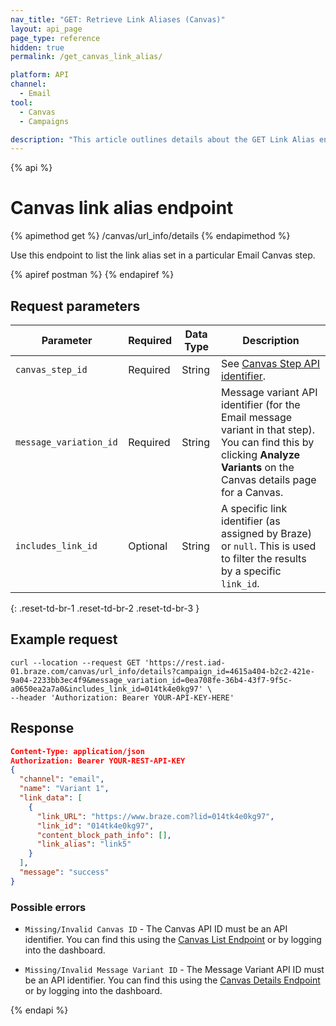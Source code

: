 ```yaml
---
nav_title: "GET: Retrieve Link Aliases (Canvas)"
layout: api_page
page_type: reference
hidden: true
permalink: /get_canvas_link_alias/

platform: API
channel:
  - Email
tool:
  - Canvas
  - Campaigns

description: "This article outlines details about the GET Link Alias endpoint, which allows you to fetch the aliases set on a Canvas Email step."
---
```

{% api %}
# Canvas link alias endpoint
{% apimethod get %}
/canvas/url_info/details
{% endapimethod %}

Use this endpoint to list the link alias set in a particular Email Canvas step.

{% apiref postman %}  {% endapiref %}

## Request parameters

| Parameter | Required | Data Type | Description |
|---|---|---|---|
| `canvas_step_id`  | Required | String | See [Canvas Step API identifier]({{site.baseurl}}/api/identifier_types/#canvas-api-identifier). |
| `message_variation_id `  |  Required | String | Message variant API identifier (for the Email message variant in that step). You can find this by clicking **Analyze Variants** on the Canvas details page for a Canvas. |
| `includes_link_id` | Optional | String | A specific link identifier (as assigned by Braze) or `null`. This is used to filter the results by a specific `link_id`. |
{: .reset-td-br-1 .reset-td-br-2 .reset-td-br-3 }

## Example request

```
curl --location --request GET 'https://rest.iad-01.braze.com/canvas/url_info/details?campaign_id=4615a404-b2c2-421e-9a04-2233bb3ec4f9&message_variation_id=0ea708fe-36b4-43f7-9f5c-a0650ea2a7a0&includes_link_id=014tk4e0kg97' \
--header 'Authorization: Bearer YOUR-API-KEY-HERE'
```

## Response

```json
Content-Type: application/json
Authorization: Bearer YOUR-REST-API-KEY
{
  "channel": "email",
  "name": "Variant 1",
  "link_data": [
    {
      "link_URL": "https://www.braze.com?lid=014tk4e0kg97",
      "link_id": "014tk4e0kg97",
      "content_block_path_info": [],
      "link_alias": "link5"
    }
  ],
  "message": "success"
}
```

### Possible errors

- `Missing/Invalid Canvas ID` - The Canvas API ID must be an API identifier. You can find this using the [Canvas List Endpoint]({{site.baseurl}}/api/endpoints/export/canvas/get_canvases/) or by logging into the dashboard.

- `Missing/Invalid Message Variant ID` - The Message Variant API ID must be an API identifier. You can find this using the [Canvas Details Endpoint]({{site.baseurl}}/api/endpoints/export/canvas/get_canvas_details/) or by logging into the dashboard.


{% endapi %}
